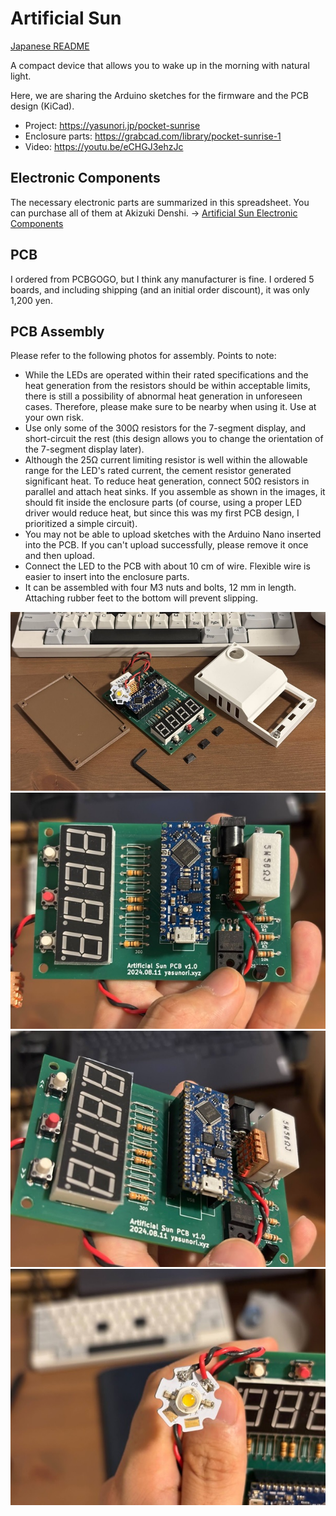 # Artificial Sun
[Japanese README](/README.md)

A compact device that allows you to wake up in the morning with natural light.

Here, we are sharing the Arduino sketches for the firmware and the PCB design (KiCad).
- Project: https://yasunori.jp/pocket-sunrise
- Enclosure parts: https://grabcad.com/library/pocket-sunrise-1
- Video: https://youtu.be/eCHGJ3ehzJc

## Electronic Components

The necessary electronic parts are summarized in this spreadsheet. You can purchase all of them at Akizuki Denshi.
→ [Artificial Sun Electronic Components](https://docs.google.com/spreadsheets/d/1AGpVGOaxi01ax8kF4fcREE8NY4uzkjkZFQBg4IJ91os/edit?usp=sharing)

## PCB

I ordered from PCBGOGO, but I think any manufacturer is fine. I ordered 5 boards, and including shipping (and an initial order discount), it was only 1,200 yen.

## PCB Assembly

Please refer to the following photos for assembly. Points to note:

- While the LEDs are operated within their rated specifications and the heat generation from the resistors should be within acceptable limits, there is still a possibility of abnormal heat generation in unforeseen cases. Therefore, please make sure to be nearby when using it. Use at your own risk.
- Use only some of the 300Ω resistors for the 7-segment display, and short-circuit the rest (this design allows you to change the orientation of the 7-segment display later).
- Although the 25Ω current limiting resistor is well within the allowable range for the LED's rated current, the cement resistor generated significant heat. To reduce heat generation, connect 50Ω resistors in parallel and attach heat sinks. If you assemble as shown in the images, it should fit inside the enclosure parts (of course, using a proper LED driver would reduce heat, but since this was my first PCB design, I prioritized a simple circuit).
- You may not be able to upload sketches with the Arduino Nano inserted into the PCB. If you can't upload successfully, please remove it once and then upload.
- Connect the LED to the PCB with about 10 cm of wire. Flexible wire is easier to insert into the enclosure parts.
- It can be assembled with four M3 nuts and bolts, 12 mm in length. Attaching rubber feet to the bottom will prevent slipping.

![](/photos/all.jpg)
![](/photos/board_1.jpg)
![](/photos/board_2.jpg)
![](/photos/LED.jpg)
